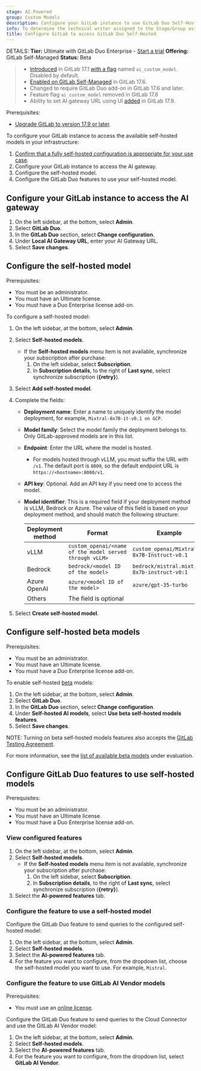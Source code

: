 ```yaml
---
stage: AI-Powered
group: Custom Models
description: Configure your GitLab instance to use GitLab Duo Self-Hosted.
info: To determine the technical writer assigned to the Stage/Group associated with this page, see https://handbook.gitlab.com/handbook/product/ux/technical-writing/#assignments
title: Configure GitLab to access GitLab Duo Self-Hosted
---
```


DETAILS:
**Tier:** Ultimate with GitLab Duo Enterprise - [Start a trial](https://about.gitlab.com/solutions/gitlab-duo-pro/sales/?type=free-trial)
**Offering:** GitLab Self-Managed
**Status:** Beta

> - [Introduced](https://gitlab.com/groups/gitlab-org/-/epics/12972) in GitLab 17.1 [with a flag](../feature_flags.md) named `ai_custom_model`. Disabled by default.
> - [Enabled on GitLab Self-Managed](https://gitlab.com/groups/gitlab-org/-/epics/15176) in GitLab 17.6.
> - Changed to require GitLab Duo add-on in GitLab 17.6 and later.
> - Feature flag `ai_custom_model` removed in GitLab 17.8
> - Ability to set AI gateway URL using UI [added](https://gitlab.com/gitlab-org/gitlab/-/issues/473143) in GitLab 17.9.

Prerequisites:

- [Upgrade GitLab to version 17.9 or later](../../update/_index.md).

To configure your GitLab instance to access the available self-hosted models in your infrastructure:

1. [Confirm that a fully self-hosted configuration is appropriate for your use case](_index.md#decide-on-your-configuration-type).
1. Configure your GitLab instance to access the AI gateway.
1. Configure the self-hosted model.
1. Configure the GitLab Duo features to use your self-hosted model.

## Configure your GitLab instance to access the AI gateway

1. On the left sidebar, at the bottom, select **Admin**.
1. Select **GitLab Duo**.
1. In the **GitLab Duo** section, select **Change configuration**.
1. Under **Local AI Gateway URL**, enter your AI Gateway URL.
1. Select **Save changes**.

## Configure the self-hosted model

Prerequisites:

- You must be an administrator.
- You must have an Ultimate license.
- You must have a Duo Enterprise license add-on.

To configure a self-hosted model:

1. On the left sidebar, at the bottom, select **Admin**.
1. Select **Self-hosted models**.
   - If the **Self-hosted models** menu item is not available, synchronize your
     subscription after purchase:
     1. On the left sidebar, select **Subscription**.
     1. In **Subscription details**, to the right of **Last sync**, select
        synchronize subscription (**{retry}**).
1. Select **Add self-hosted model**.
1. Complete the fields:
   - **Deployment name**: Enter a name to uniquely identify the model deployment, for example, `Mixtral-8x7B-it-v0.1 on GCP`.
   - **Model family**: Select the model family the deployment belongs to. Only GitLab-approved models
     are in this list.
   - **Endpoint**: Enter the URL where the model is hosted.
     - For models hosted through vLLM, you must suffix the URL with `/v1`. The default port is `8000`, so the default endpoint URL is `https://<hostname>:8000/v1`.
   - **API key**: Optional. Add an API key if you need one to access the model.
   - **Model identifier**: This is a required field if your deployment method is vLLM, Bedrock or Azure. The value of this field is based on your deployment method, and should match the following structure:

     | Deployment method | Format | Example |
     |-------------|---------|---------|
     | vLLM | `custom_openai/<name of the model served through vLLM>` | `custom_openai/Mixtral-8x7B-Instruct-v0.1` |
     | Bedrock | `bedrock/<model ID of the model>` | `bedrock/mistral.mixtral-8x7b-instruct-v0:1` |
     | Azure OpenAI | `azure/<model ID of the model>` | `azure/gpt-35-turbo` |
     | Others | The field is optional |  |

1. Select **Create self-hosted model**.

## Configure self-hosted beta models

Prerequisites:

- You must be an administrator.
- You must have an Ultimate license.
- You must have a Duo Enterprise license add-on.

To enable self-hosted [beta](../../policy/development_stages_support.md#beta) models:

1. On the left sidebar, at the bottom, select **Admin**.
1. Select **GitLab Duo**.
1. In the **GitLab Duo** section, select **Change configuration**.
1. Under **Self-hosted AI models**, select **Use beta self-hosted models features**.
1. Select **Save changes**.

NOTE:
Turning on beta self-hosted models features also accepts the [GitLab Testing Agreement](https://handbook.gitlab.com/handbook/legal/testing-agreement/).

For more information, see the [list of available beta models](supported_models_and_hardware_requirements.md) under evaluation.

## Configure GitLab Duo features to use self-hosted models

Prerequisites:

- You must be an administrator.
- You must have an Ultimate license.
- You must have a Duo Enterprise license add-on.

### View configured features

1. On the left sidebar, at the bottom, select **Admin**.
1. Select **Self-hosted models**.
   - If the **Self-hosted models** menu item is not available, synchronize your
     subscription after purchase:
     1. On the left sidebar, select **Subscription**.
     1. In **Subscription details**, to the right of **Last sync**, select
        synchronize subscription (**{retry}**).
1. Select the **AI-powered features** tab.

### Configure the feature to use a self-hosted model

Configure the GitLab Duo feature to send queries to the configured self-hosted model:

1. On the left sidebar, at the bottom, select **Admin**.
1. Select **Self-hosted models**.
1. Select the **AI-powered features** tab.
1. For the feature you want to configure, from the dropdown list, choose the self-hosted model you want to use. For example, `Mistral`.

### Configure the feature to use GitLab AI Vendor models

Prerequisites:

- You must use an [online license](https://about.gitlab.com/pricing/licensing-faq/cloud-licensing/#what-is-cloud-licensing).

Configure the GitLab Duo feature to send queries to the Cloud Connector and use the GitLab AI Vendor model:

1. On the left sidebar, at the bottom, select **Admin**.
1. Select **Self-hosted models**.
1. Select the **AI-powered features** tab.
1. For the feature you want to configure, from the dropdown list, select **GitLab AI Vendor**.
